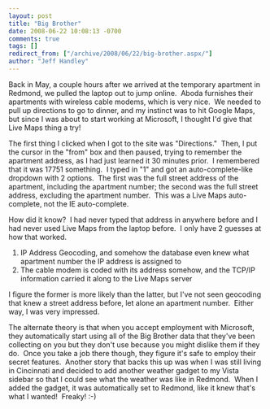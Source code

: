 ```yaml
---
layout: post
title: "Big Brother"
date: 2008-06-22 10:08:13 -0700
comments: true
tags: []
redirect_from: ["/archive/2008/06/22/big-brother.aspx/"]
author: "Jeff Handley"
---
```

<!-- more -->
<p>Back in May, a couple hours after we arrived at the temporary apartment in Redmond, we pulled the laptop out to jump online.  Aboda furnishes their apartments with wireless cable modems, which is very nice.  We needed to pull up directions to go to dinner, and my instinct was to hit Google Maps, but since I was about to start working at Microsoft, I thought I'd give that Live Maps thing a try!</p>
<p>The first thing I clicked when I got to the site was "Directions."  Then, I put the cursor in the "from" box and then paused, trying to remember the apartment address, as I had just learned it 30 minutes prior.  I remembered that it was 17751 something.  I typed in "1" and got an auto-complete-like dropdown with 2 options.  The first was the full street address of the apartment, including the apartment number; the second was the full street address, excluding the apartment number.  This was a Live Maps auto-complete, not the IE auto-complete.</p>
<p>How did it know?  I had never typed that address in anywhere before and I had never used Live Maps from the laptop before.  I only have 2 guesses at how that worked.</p>
<ol>
    <li>IP Address Geocoding, and somehow the database even knew what apartment number the IP address is assigned to </li>
    <li>The cable modem is coded with its address somehow, and the TCP/IP information carried it along to the Live Maps server </li>
</ol>
<p>I figure the former is more likely than the latter, but I've not seen geocoding that knew a street address before, let alone an apartment number.  Either way, I was very impressed.</p>
<p>The alternate theory is that when you accept employment with Microsoft, they automatically start using all of the Big Brother data that they've been collecting on you but they don't use because you might dislike them if they do.  Once you take a job there though, they figure it's safe to employ their secret features.  Another story that backs this up was when I was still living in Cincinnati and decided to add another weather gadget to my Vista sidebar so that I could see what the weather was like in Redmond.  When I added the gadget, it was automatically set to Redmond, like it knew that's what I wanted!  Freaky! :-)</p>

